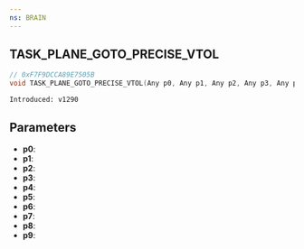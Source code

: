 ```yaml
---
ns: BRAIN
---
```

## TASK_PLANE_GOTO_PRECISE_VTOL

```c
// 0xF7F9DCCA89E7505B
void TASK_PLANE_GOTO_PRECISE_VTOL(Any p0, Any p1, Any p2, Any p3, Any p4, Any p5, Any p6, Any p7, Any p8, Any p9);
```

```
Introduced: v1290
```

## Parameters
* **p0**:
* **p1**:
* **p2**:
* **p3**:
* **p4**:
* **p5**:
* **p6**:
* **p7**:
* **p8**:
* **p9**:


